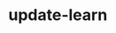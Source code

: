 # update-learn
<!--git remote set-url set url
git init 
git clone 
git log
git status
git branch
cat ~/.gitconfig
git config
git branch
git branch -d
git add
git commit -m
git merge 
git checkout -b "" //tao branch
git push -u origin main
git push tai len github
git pull tai github ve cac chinh sua va push cac file len lai
gitgnore de an cac file k muon push len github
git restore --staged "ten file"




cmd // dxdiag
  -->
